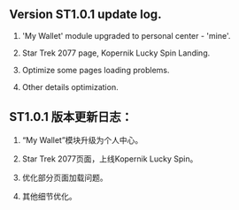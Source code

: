 ## Version ST1.0.1 update log.
1. 'My Wallet' module upgraded to personal center - 'mine'.

2. Star Trek 2077 page, Kopernik Lucky Spin Landing.

3. Optimize some pages loading problems.

4. Other details optimization.


## ST1.0.1 版本更新日志：
1. “My Wallet”模块升级为个人中心。

2. Star Trek 2077页面，上线Kopernik Lucky Spin。

3. 优化部分页面加载问题。

4. 其他细节优化。
